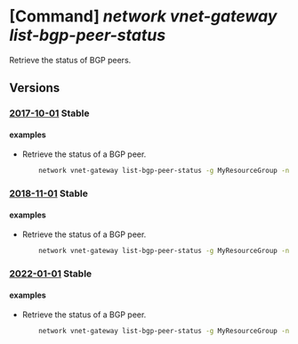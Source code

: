 # [Command] _network vnet-gateway list-bgp-peer-status_

Retrieve the status of BGP peers.

## Versions

### [2017-10-01](/Resources/mgmt-plane/L3N1YnNjcmlwdGlvbnMve30vcmVzb3VyY2Vncm91cHMve30vcHJvdmlkZXJzL21pY3Jvc29mdC5uZXR3b3JrL3ZpcnR1YWxuZXR3b3JrZ2F0ZXdheXMve30vZ2V0YmdwcGVlcnN0YXR1cw==/2017-10-01.xml) **Stable**

<!-- mgmt-plane /subscriptions/{}/resourcegroups/{}/providers/microsoft.network/virtualnetworkgateways/{}/getbgppeerstatus 2017-10-01 -->

#### examples

- Retrieve the status of a BGP peer.
    ```bash
        network vnet-gateway list-bgp-peer-status -g MyResourceGroup -n MyVnetGateway --peer 23.10.10.9
    ```

### [2018-11-01](/Resources/mgmt-plane/L3N1YnNjcmlwdGlvbnMve30vcmVzb3VyY2Vncm91cHMve30vcHJvdmlkZXJzL21pY3Jvc29mdC5uZXR3b3JrL3ZpcnR1YWxuZXR3b3JrZ2F0ZXdheXMve30vZ2V0YmdwcGVlcnN0YXR1cw==/2018-11-01.xml) **Stable**

<!-- mgmt-plane /subscriptions/{}/resourcegroups/{}/providers/microsoft.network/virtualnetworkgateways/{}/getbgppeerstatus 2018-11-01 -->

#### examples

- Retrieve the status of a BGP peer.
    ```bash
        network vnet-gateway list-bgp-peer-status -g MyResourceGroup -n MyVnetGateway --peer 23.10.10.9
    ```

### [2022-01-01](/Resources/mgmt-plane/L3N1YnNjcmlwdGlvbnMve30vcmVzb3VyY2Vncm91cHMve30vcHJvdmlkZXJzL21pY3Jvc29mdC5uZXR3b3JrL3ZpcnR1YWxuZXR3b3JrZ2F0ZXdheXMve30vZ2V0YmdwcGVlcnN0YXR1cw==/2022-01-01.xml) **Stable**

<!-- mgmt-plane /subscriptions/{}/resourcegroups/{}/providers/microsoft.network/virtualnetworkgateways/{}/getbgppeerstatus 2022-01-01 -->

#### examples

- Retrieve the status of a BGP peer.
    ```bash
        network vnet-gateway list-bgp-peer-status -g MyResourceGroup -n MyVnetGateway --peer 23.10.10.9
    ```
